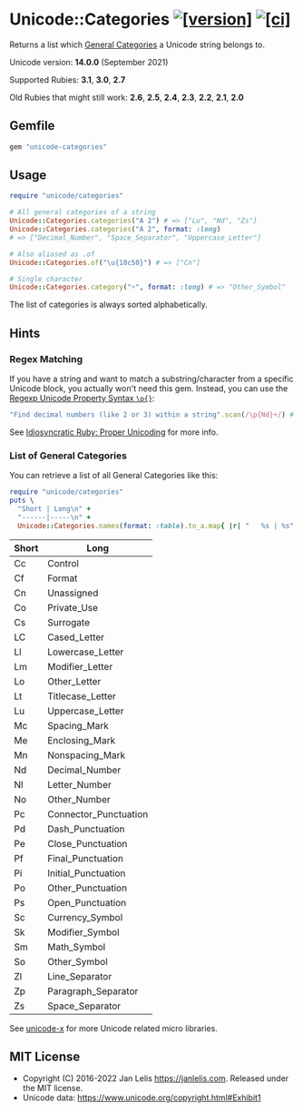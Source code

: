 # Unicode::Categories [![[version]](https://badge.fury.io/rb/unicode-categories.svg)](https://badge.fury.io/rb/unicode-categories)  [![[ci]](https://github.com/janlelis/unicode-categories/workflows/Test/badge.svg)](https://github.com/janlelis/unicode-categories/actions?query=workflow%3ATest)

Returns a list which [General Categories](https://en.wikipedia.org/wiki/Unicode_character_property#General_Category) a Unicode string belongs to.

Unicode version: **14.0.0** (September 2021)

Supported Rubies: **3.1**, **3.0**, **2.7**

Old Rubies that might still work: **2.6**, **2.5**, **2.4**, **2.3**, **2.2**, **2.1**, **2.0**

## Gemfile

```ruby
gem "unicode-categories"
```

## Usage

```ruby
require "unicode/categories"

# All general categories of a string
Unicode::Categories.categories("A 2") # => ["Lu", "Nd", "Zs"]
Unicode::Categories.categories("A 2", format: :long)
# => ["Decimal_Number", "Space_Separator", "Uppercase_Letter"]

# Also aliased as .of
Unicode::Categories.of("\u{10c50}") # => ["Cn"]

# Single character
Unicode::Categories.category("☼", format: :long) # => "Other_Symbol"
```

The list of categories is always sorted alphabetically.

## Hints

### Regex Matching

If you have a string and want to match a substring/character from a specific Unicode block, you actually won't need this gem. Instead, you can use the [Regexp Unicode Property Syntax `\p{}`](https://ruby-doc.org/core/Regexp.html#class-Regexp-label-Character+Properties):

```ruby
"Find decimal numbers (like 2 or 3) within a string".scan(/\p{Nd}+/) # => ["2", "3"]
```

See [Idiosyncratic Ruby: Proper Unicoding](https://idiosyncratic-ruby.com/41-proper-unicoding.html) for more info.

### List of General Categories

You can retrieve a list of all General Categories like this:

```ruby
require "unicode/categories"
puts \
  "Short | Long\n" +
  "------|-----\n" +
  Unicode::Categories.names(format: :table).to_a.map{ |r| "   %s | %s" % r }.join("\n")
```

Short | Long
------|-----
   Cc | Control
   Cf | Format
   Cn | Unassigned
   Co | Private_Use
   Cs | Surrogate
   LC | Cased_Letter
   Ll | Lowercase_Letter
   Lm | Modifier_Letter
   Lo | Other_Letter
   Lt | Titlecase_Letter
   Lu | Uppercase_Letter
   Mc | Spacing_Mark
   Me | Enclosing_Mark
   Mn | Nonspacing_Mark
   Nd | Decimal_Number
   Nl | Letter_Number
   No | Other_Number
   Pc | Connector_Punctuation
   Pd | Dash_Punctuation
   Pe | Close_Punctuation
   Pf | Final_Punctuation
   Pi | Initial_Punctuation
   Po | Other_Punctuation
   Ps | Open_Punctuation
   Sc | Currency_Symbol
   Sk | Modifier_Symbol
   Sm | Math_Symbol
   So | Other_Symbol
   Zl | Line_Separator
   Zp | Paragraph_Separator
   Zs | Space_Separator

See [unicode-x](https://github.com/janlelis/unicode-x) for more Unicode related micro libraries.

## MIT License

- Copyright (C) 2016-2022 Jan Lelis <https://janlelis.com>. Released under the MIT license.
- Unicode data: https://www.unicode.org/copyright.html#Exhibit1

